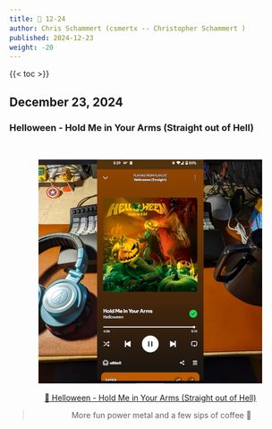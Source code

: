 ```yaml
---
title: 🎸 12-24
author: Chris Schammert (csmertx -- Christopher Schammert )
published: 2024-12-23
weight: -20
---
```


<!-- The content of this website was written by Christopher Schammert aka Chris Schammert -->

<!--more-->

{{< toc >}}

## December 23, 2024
### Helloween - Hold Me in Your Arms (Straight out of Hell)

<br />
<div style="text-align: center;">

![albumimg](/Blog/music/images/helloween_straight_out_of_hell_400x400.jpg "Helloween - Straight out of Hell - Spotify Screenshot")
<br />

[🔗 Helloween - Hold Me in Your Arms (Straight out of Hell)](https://www.youtube.com/watch?v=0JqKAXeM88w "YouTube \ Helloween - Hold Me in Your Arms (Straight out of Hell)")

> More fun power metal and a few sips of coffee 🤘

</div>
<br />